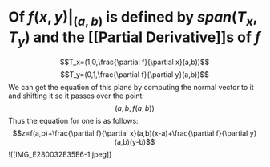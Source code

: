 # Of $f(x,y)|_{(a,b)}$ is defined by $span(T_x,T_y)$ and the [[Partial Derivative]]s of $f$
$$T_x=(1,0,\frac{\partial f}{\partial x}(a,b))$$
$$T_y=(0,1,\frac{\partial f}{\partial y}(a,b))$$
We can get the equation of this plane by computing the normal vector to it and shifting it so it passes over the point:
$$(a,b,f(a,b))$$
Thus the equation for one is as follows:
$$z=f(a,b)+\frac{\partial f}{\partial x}(a,b)(x-a)+\frac{\partial f}{\partial y}(a,b)(y-b)$$
![[IMG_E280032E35E6-1.jpeg]]

